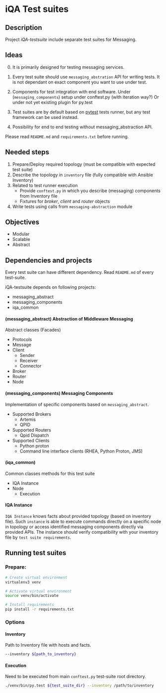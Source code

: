 # iQA Test suites

## Description

Project *iQA-testsuite* include separate test suites for Messaging.

## Ideas

0) It is primarily designed for testing messaging services.

1) Every test suite should use `messaging_abstration` API for writing tests.
It is not dependant on exact component you want to use under test.

2) Components for test integration with end software.
Under (`messaging_components`) setup under conftest.py (with iteration way?)
Or under not yet existing plugin for py.test

3) Test suites are by default based on [pytest](https://docs.pytest.org/en/latest/) tests runner,
 but any test framework can be used instead.

4) Possibility for end to end testing without messaging_abstraction API.

Please read `README.md` and `requirements.txt` before running.

## Needed steps

1. Prepare/Deploy required topology (must be compatible with expected test suite)
2. Describe the topology in `inventory` file (fully compatible with Ansible Inventory)
3. Related to test runner execution
    - Provide `conftest.py` in which you describe (messaging) components from Inventory file
    - Fixtures for *broker*, *client* and *router* objects
4. Write tests using calls from `messaging-abstraction` module

## Objectives

- Modular
- Scalable
- Abstract

## Dependencies and projects

Every test suite can have different dependency. Read `README.md` of every test-suite.

iQA-testsuite depends on following projects:
- messaging_abstract
- messaging_components
- iqa_common
   
#### (messaging_abstract) Abstraction of Middleware Messaging

Abstract classes (Facades)

- Protocols
- Message
- Client 
    - Sender
    - Receiver
    - Connector
- Broker
- Router
- Node

#### (messaging_components) Messaging Components

Implementation of specific components based on `messaging_abstract`.

- Supported Brokers 
    - Artemis
    - QPID
- Supported Routers
    - Qpid Dispatch
- Supported Clients
    - Python proton
    - Command line interface clients (RHEA, Python Proton, JMS)

#### (iqa_common)

Common classes methods for this test suite

- IQA Instance
- Node
    - Execution

#### IQA Instance

`IQA Instance` knows facts about provided topology (based on inventory file). 
Such `instance` is able to execute commands directly on a specific node in topology
or access identified messaging components directly via provided APIs.
The instance should verify compatibility with your inventory file by `test suite requirements`.

## Running test suites

### Prepare:

```bash
# Create virtual environment
virtualenv3 venv

# Activate virtual environment 
source venv/bin/activate

# Install requirements
pip install -r requirements.txt
```

### Options

#### Inventory

Path to Inventory file with hosts and facts.

```bash
--inventory ${path_to_inventory}
```

#### Execution

Need to be executed from main `conftest.py` test-suite root directory.

```bash
./venv/bin/py.test ${test_suite_dir} --inventory /path/to/inventory
```
